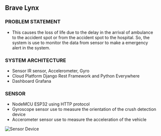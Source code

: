 ## Brave Lynx
### PROBLEM STATEMENT
- This causes the loss of life due to the delay in the arrival of ambulance to the accident spot or from the accident spot to the hospital. So, the system is use to monitor the data from sensor to make a emergency alert in the system.

### SYSTEM ARCHITECTURE
- Sensor
IR sensor, Accelerometer, Gyro
- Cloud Platform
Django Rest Framework and Python Everywhere 
- Dashboard
Grafana

### SENSOR
- NodeMCU ESP32 using HTTP protocol
- Gyroscope sensor use to measure the orientation of the crush detection device
- Accerometer sensor use to measure the acceleration of the vehicle


![Sensor   Device](https://user-images.githubusercontent.com/118268884/207471163-ebc28b07-bd37-409c-be45-090c10b01415.png)
